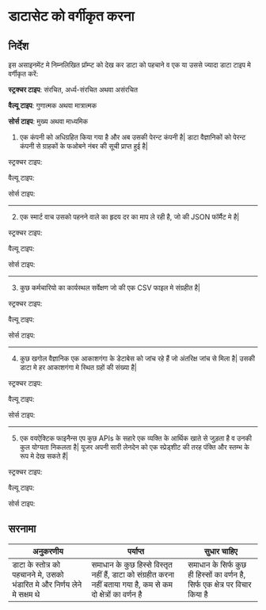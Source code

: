 # डाटासेट को वर्गीकृत करना 

## निर्देश 

इस असाइनमेंट मे निम्नलिखित प्रॉम्प्ट को देख कर डाटा को पहचाने व एक या उससे ज्यादा डाटा टाइप मे वर्गीकृत करें:

**स्ट्रक्चर टाइप**: संरचित, अर्ध्य-संरचित अथवा असंरचित 

**वैल्यू टाइप**: गुणात्मक अथवा मात्रात्मक

**सोर्स टाइप**: मुख्य अथवा माध्यमिक 

1. एक कंपनी को अधिग्रहित किया गया है और अब उसकी पेरन्ट कंपनी है| डाटा वैज्ञानिकों को पेरन्ट कंपनी से ग्राहकों के फओबने नंबर की सूची प्राप्त हुई है| 

स्ट्रक्चर टाइप:

वैल्यू टाइप: 

सोर्स टाइप: 

---

2. एक स्मार्ट वाच उसको पहनने वाले का हृदय दर का माप ले रही है, जो की JSON फॉर्मैट मे है|

स्ट्रक्चर टाइप:

वैल्यू टाइप: 

सोर्स टाइप:

---

3. कुछ कर्मचारियो का कार्यस्थल सर्वेक्षण जो की एक CSV फाइल मे संग्रहीत है|

स्ट्रक्चर टाइप:

वैल्यू टाइप: 

सोर्स टाइप:

---

4. कुछ खगोल वैज्ञानिक एक आकाशगंगा के डेटाबेस को जांच रहे हैं जो अंतरिक्ष जांच से मिला है| उसकी डाटा मे हर आकाशगंगा मे स्थित ग्रहों की संख्या है|

स्ट्रक्चर टाइप:

वैल्यू टाइप: 

सोर्स टाइप: 

---

5. एक वयऐक्टिक फाइनैन्स एप कुछ APIs के सहारे एक व्यक्ति के आर्थिक खाते से जुड़ता है व उनकी कुल योग्यता निकलता है| यूजर अपनी सारी लेनदेन को एक स्प्रेड्शीट की तरह पंक्ति और स्तम्भ के रूप मे देख सकते हैं|

स्ट्रक्चर टाइप:

वैल्यू टाइप: 

सोर्स टाइप:

## सरनामा

अनुकरणीय | पर्याप्त | सुधार चाहिए
--- | --- | -- |
डाटा के स्तोत्र को पहचानने मे, उसको भंडारित मे और निर्णय लेने मे सक्षम थे | समाधान के कुछ हिस्से विस्तृत नहीं हैं, डाटा को संग्रहीत करना नहीं बताया गया है, कम से कम दो क्षेत्रों का वर्णन है | समाधान के सिर्फ कुछ ही हिस्सों का वर्णन है, सिर्फ एक क्षेत्र पर विचार किया है|
